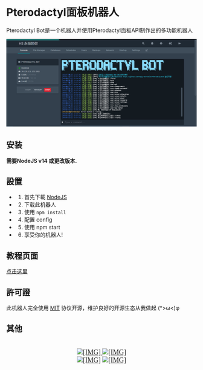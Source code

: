 # Pterodactyl面板机器人
Pterodactyl Bot是一个机器人并使用Pterodactyl面板API制作出的多功能机器人

![](https://github.com/Happy-and-Smile/PterodactylBot/blob/main/resource/images/PterodactylBot.PNG?raw=true)

## 安装
**需要NodeJS v14 或更改版本.**

## 設置
- 1. 首先下載 [NodeJS](https://www.nodejs.org/)
- 2. 下载此机器人
- 3. 使用 ``npm install``
- 4. 配置 config
- 5. 使用 npm start
- 6. 享受你的机器人!

## 教程页面
[点击这里](https://pterodactyl.xinrui.tk/)

## 許可證
此机器人完全使用 [MIT](./LICENSE) 协议开源，维护良好的开源生态从我做起 (*>ω<)φ

## 其他
<div style="text-align: center"><span style="font-family: 'Tahoma'"><span style="font-size: 18px"><br>
<a href="https://pterodactyl.xinrui.tk/" target="_blank" class="externalLink" rel="nofollow"><img src="https://i.imgur.com/Hv9gcKM.png" class="bbCodeImage LbImage" alt="[&ZeroWidthSpace;IMG]"</a>
<a href="https://discord.gg/wu2qs6eAZQ" target="_blank" class="externalLink" rel="nofollow"><img src="https://imgur.com/QdqdNVo.png" class="bbCodeImage LbImage" alt="[&ZeroWidthSpace;IMG]" data-url="https://imgur.com/QdqdNVo.png"></a><br>
<a href="https://github.com/Happy-and-Smile/PterodactylBot/releases/" class="internalLink"><img src="https://i.ibb.co/vDySDtt/download.png" class="bbCodeImage LbImage" alt="[&ZeroWidthSpace;IMG]" data-url="https://i.ibb.co/vDySDtt/download.png"></a>
<a href="https://github.com/Happy-and-Smile/PterodactylBot" target="_blank" class="externalLink" rel="nofollow"><img src="https://imgur.com/kkIKu5K.png" class="bbCodeImage LbImage" alt="[&ZeroWidthSpace;IMG]" ></a><br>
</span></span>&ZeroWidthSpace;</div>
